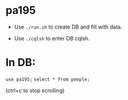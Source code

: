 # pa195

- Use `./run.sh` to create DB and fill with data.

- Use `./cqlsh` to enter DB cqlsh.

# In DB:
`use pa195;`
`select * from people;`

(ctrl+c to stop scrolling)
